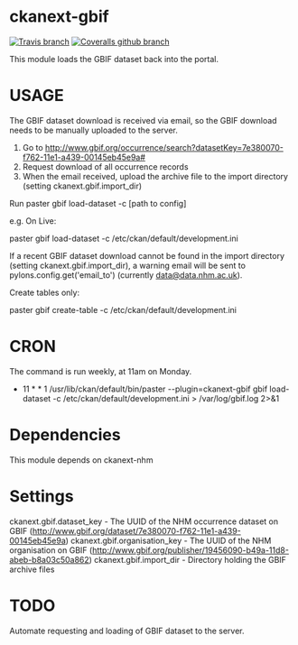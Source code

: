 # ckanext-gbif

[![Travis branch](https://img.shields.io/travis/NaturalHistoryMuseum/ckanext-gbif/master.svg?style=flat-square)](https://travis-ci.org/NaturalHistoryMuseum/ckanext-gbif) [![Coveralls github branch](https://img.shields.io/coveralls/github/NaturalHistoryMuseum/ckanext-gbif/master.svg?style=flat-square)](https://coveralls.io/github/NaturalHistoryMuseum/ckanext-gbif)

This module loads the GBIF dataset back into the portal. 


USAGE
=====

The GBIF dataset download is received via email, so the GBIF download needs to be manually uploaded to the server.

1. Go to http://www.gbif.org/occurrence/search?datasetKey=7e380070-f762-11e1-a439-00145eb45e9a#
2. Request download of all occurrence records
3. When the email received, upload the archive file to the import directory (setting ckanext.gbif.import_dir)  
 

Run paster gbif load-dataset -c [path to config]

e.g. On Live:

paster gbif load-dataset -c /etc/ckan/default/development.ini

If a recent GBIF dataset download cannot be found in the import directory (setting ckanext.gbif.import_dir), a warning email will be sent to pylons.config.get('email_to') (currently data@data.nhm.ac.uk). 
 
 
Create tables only:
 
paster gbif create-table -c /etc/ckan/default/development.ini 
 
CRON
==== 

The command is run weekly, at 11am on Monday.

* 11 * * 1 /usr/lib/ckan/default/bin/paster --plugin=ckanext-gbif gbif load-dataset -c /etc/ckan/default/development.ini > /var/log/gbif.log 2>&1


Dependencies
============

This module depends on ckanext-nhm


Settings
========

ckanext.gbif.dataset_key - The UUID of the NHM occurrence dataset on GBIF (http://www.gbif.org/dataset/7e380070-f762-11e1-a439-00145eb45e9a) 
ckanext.gbif.organisation_key - The UUID of the NHM organisation on GBIF (http://www.gbif.org/publisher/19456090-b49a-11d8-abeb-b8a03c50a862)
ckanext.gbif.import_dir - Directory holding the GBIF archive files


TODO
====

Automate requesting and loading of GBIF dataset to the server. 